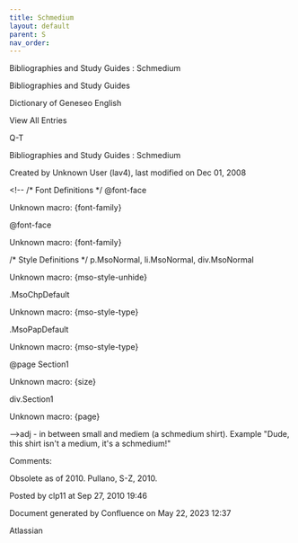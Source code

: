 ```yaml
---
title: Schmedium
layout: default
parent: S
nav_order:
---
```


Bibliographies and Study Guides : Schmedium

Bibliographies and Study Guides

Dictionary of Geneseo English

View All Entries

Q-T

Bibliographies and Study Guides : Schmedium

Created by  Unknown User (lav4), last modified on Dec 01, 2008

&lt;!--  /* Font Definitions */  @font-face 	

Unknown macro: {font-family} 

@font-face 	

Unknown macro: {font-family} 

/* Style Definitions */  p.MsoNormal, li.MsoNormal, div.MsoNormal 	

Unknown macro: {mso-style-unhide} 

.MsoChpDefault 	

Unknown macro: {mso-style-type} 

.MsoPapDefault 	

Unknown macro: {mso-style-type} 

@page Section1 	

Unknown macro: {size} 

div.Section1 	

Unknown macro: {page} 

--&gt;adj - in between small and mediem (a schmedium shirt). Example "Dude, this shirt isn't a medium, it's a schmedium&#33;"

Comments:

Obsolete as of 2010. Pullano, S-Z, 2010.

Posted by clp11 at Sep 27, 2010 19:46

Document generated by Confluence on May 22, 2023 12:37

Atlassian
